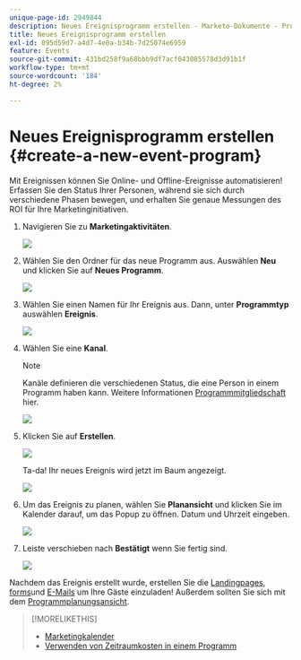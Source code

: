 ```yaml
---
unique-page-id: 2949844
description: Neues Ereignisprogramm erstellen - Marketo-Dokumente - Produktdokumentation
title: Neues Ereignisprogramm erstellen
exl-id: 095d59d7-a4d7-4e0a-b34b-7d25074e6959
feature: Events
source-git-commit: 431bd258f9a68bbb9df7acf043085578d3d91b1f
workflow-type: tm+mt
source-wordcount: '184'
ht-degree: 2%

---
```


# Neues Ereignisprogramm erstellen {#create-a-new-event-program}

Mit Ereignissen können Sie Online- und Offline-Ereignisse automatisieren! Erfassen Sie den Status Ihrer Personen, während sie sich durch verschiedene Phasen bewegen, und erhalten Sie genaue Messungen des ROI für Ihre Marketinginitiativen.

1. Navigieren Sie zu **Marketingaktivitäten**.

   ![](assets/ma.png)

1. Wählen Sie den Ordner für das neue Programm aus. Auswählen **Neu** und klicken Sie auf **Neues Programm**.

   ![](assets/image2015-2-26-14-3a24-3a30.png)

1. Wählen Sie einen Namen für Ihr Ereignis aus. Dann, unter **Programmtyp** auswählen **Ereignis**.

   ![](assets/image2015-2-26-14-3a26-3a6.png)

1. Wählen Sie eine **Kanal**.

   >[!NOTE]
   >
   >Kanäle definieren die verschiedenen Status, die eine Person in einem Programm haben kann. Weitere Informationen [Programmmitgliedschaft](/help/marketo/product-docs/core-marketo-concepts/programs/creating-programs/understanding-program-membership.md) hier.

   ![](assets/image2015-2-26-14-3a29-3a3.png)

1. Klicken Sie auf **Erstellen**.

   ![](assets/image2015-2-26-14-3a33-3a17.png)

   Ta-da! Ihr neues Ereignis wird jetzt im Baum angezeigt.

   ![](assets/image2015-2-26-14-3a34-3a33.png)

1. Um das Ereignis zu planen, wählen Sie **Planansicht** und klicken Sie im Kalender darauf, um das Popup zu öffnen. Datum und Uhrzeit eingeben.

   ![](assets/image2016-3-25-14-3a17-3a33.png)

1. Leiste verschieben nach **Bestätigt** wenn Sie fertig sind.

   ![](assets/image2016-3-25-14-3a18-3a13.png)

Nachdem das Ereignis erstellt wurde, erstellen Sie die [Landingpages](/help/marketo/product-docs/demand-generation/landing-pages/free-form-landing-pages/create-a-free-form-landing-page.md), [forms](/help/marketo/product-docs/demand-generation/forms/creating-a-form/create-a-form.md)und [E-Mails](/help/marketo/product-docs/email-marketing/email-programs/creating-an-email-program/create-an-email-program.md) um Ihre Gäste einzuladen! Außerdem sollten Sie sich mit dem [Programmplanungsansicht](https://docs.marketo.com/display/docs/program+schedule+view).

>[!MORELIKETHIS]
>
>* [Marketingkalender](/help/marketo/product-docs/core-marketo-concepts/marketing-calendar/understanding-the-calendar/navigating-the-marketing-calendar.md)
>* [Verwenden von Zeitraumkosten in einem Programm](/help/marketo/product-docs/core-marketo-concepts/programs/working-with-programs/using-period-costs-in-a-program.md)
